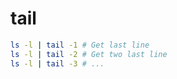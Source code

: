 # tail

```bash
ls -l | tail -1 # Get last line
ls -l | tail -2 # Get two last line
ls -l | tail -3 # ...
```
